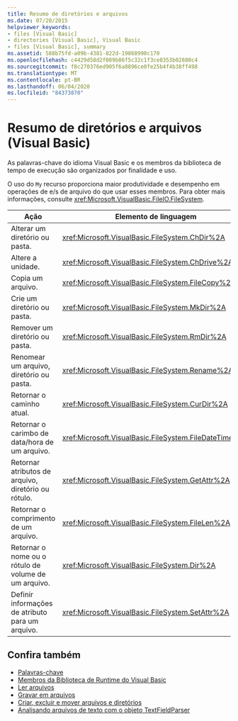 ```yaml
---
title: Resumo de diretórios e arquivos
ms.date: 07/20/2015
helpviewer_keywords:
- files [Visual Basic]
- directories [Visual Basic], Visual Basic
- files [Visual Basic], summary
ms.assetid: 588b75fd-a09b-4381-822d-19868990c170
ms.openlocfilehash: c4429d58d2f089b86f5c32c1f3ce8353b02880c4
ms.sourcegitcommit: f8c270376ed905f6a8896ce0fe25b4f4b38ff498
ms.translationtype: MT
ms.contentlocale: pt-BR
ms.lasthandoff: 06/04/2020
ms.locfileid: "84373870"
---
```

# <a name="directories-and-files-summary-visual-basic"></a>Resumo de diretórios e arquivos (Visual Basic)
As palavras-chave do idioma Visual Basic e os membros da biblioteca de tempo de execução são organizados por finalidade e uso.  
  
 O uso do `My` recurso proporciona maior produtividade e desempenho em operações de e/s de arquivo do que usar esses membros. Para obter mais informações, consulte <xref:Microsoft.VisualBasic.FileIO.FileSystem>.  
  
|**Ação**|**Elemento de linguagem**|  
|----------------|--------------------------|  
|Alterar um diretório ou pasta.|<xref:Microsoft.VisualBasic.FileSystem.ChDir%2A>|  
|Altere a unidade.|<xref:Microsoft.VisualBasic.FileSystem.ChDrive%2A>|  
|Copia um arquivo.|<xref:Microsoft.VisualBasic.FileSystem.FileCopy%2A>|  
|Crie um diretório ou pasta.|<xref:Microsoft.VisualBasic.FileSystem.MkDir%2A>|  
|Remover um diretório ou pasta.|<xref:Microsoft.VisualBasic.FileSystem.RmDir%2A>|  
|Renomear um arquivo, diretório ou pasta.|<xref:Microsoft.VisualBasic.FileSystem.Rename%2A>|  
|Retornar o caminho atual.|<xref:Microsoft.VisualBasic.FileSystem.CurDir%2A>|  
|Retornar o carimbo de data/hora de um arquivo.|<xref:Microsoft.VisualBasic.FileSystem.FileDateTime%2A>|  
|Retornar atributos de arquivo, diretório ou rótulo.|<xref:Microsoft.VisualBasic.FileSystem.GetAttr%2A>|  
|Retornar o comprimento de um arquivo.|<xref:Microsoft.VisualBasic.FileSystem.FileLen%2A>|  
|Retornar o nome ou o rótulo de volume de um arquivo.|<xref:Microsoft.VisualBasic.FileSystem.Dir%2A>|  
|Definir informações de atributo para um arquivo.|<xref:Microsoft.VisualBasic.FileSystem.SetAttr%2A>|  
  
## <a name="see-also"></a>Confira também

- [Palavras-chave](index.md)
- [Membros da Biblioteca de Runtime do Visual Basic](../runtime-library-members.md)
- [Ler arquivos](../../developing-apps/programming/drives-directories-files/reading-from-files.md)
- [Gravar em arquivos](../../developing-apps/programming/drives-directories-files/writing-to-files.md)
- [Criar, excluir e mover arquivos e diretórios](../../developing-apps/programming/drives-directories-files/creating-deleting-and-moving-files-and-directories.md)
- [Analisando arquivos de texto com o objeto TextFieldParser](../../developing-apps/programming/drives-directories-files/parsing-text-files-with-the-textfieldparser-object.md)
